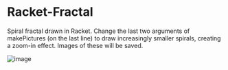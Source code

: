 # Racket-Fractal
Spiral fractal drawn in Racket. Change the last two arguments of makePictures (on the last line) to draw increasingly smaller spirals, creating a zoom-in effect. Images of these will be saved.


![image](https://github.com/PolymorphicPeach/Racket-Fractal/assets/103006837/98dd9568-fc91-4155-8904-8ba4d38f5ce0)
